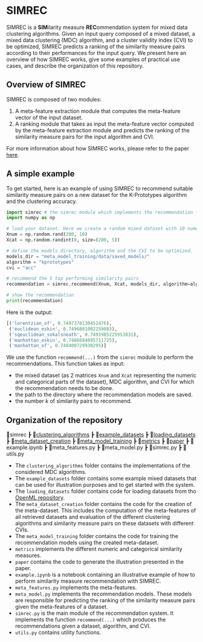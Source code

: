 # SIMREC
SIMREC is a **SIM**ilarity measure **REC**ommendation system for mixed data clustering algorithms. Given an input query composed of a mixed dataset, a mixed data clustering (MDC) algorithm, and a cluster validity index (CVI) to be optimized, SIMREC predicts a ranking of the similarity measure pairs according to their performances for the input query. We present here an overview of how SIMREC works, give some examples of practical use cases, and describe the organization of this repository.

## Overview of SIMREC

SIMREC is composed of two modules:

1. A meta-feature extraction module that computes the meta-feature vector of the input dataset.
2. A ranking module that takes as input the meta-feature vector computed by the meta-feature extraction module and predicts the ranking of the similarity measure pairs for the input algorithm and CVI.

For more information about how SIMREC works, please refer to the paper [here]().

## A simple example
To get started, here is an example of using SIMREC to recommend suitable similarity measure pairs on a new dataset for the K-Prototypes algorithm and the clustering accuracy.

``` python
import simrec # the simrec module which implements the recommendation function
import numpy as np

# load your dataset. Here we create a random mixed dataset with 10 numeric attributes and 5 categorical attributes
Xnum = np.random.rand(200, 10)
Xcat = np.random.randint(8, size=(200, 5))

# define the models directory, algorithm and the CVI to be optimized.
models_dir = "meta_model_training/data/saved_models/"
algorithm = "kprototypes"
cvi = "acc"

# recommend the 5 top performing similarity pairs
recommendation = simrec.recommend(Xnum, Xcat, models_dir, algorithm=algorithm, cvi=cvi, k=5)

# show the recommendation
print(recommendation)
```

Here is the output:

``` python
[('lorentzian_of', 0.7497378130452476),
 ('euclidean_eskin', 0.7496881002259083),
 ('sqeuclidean_sokalsneath', 0.7491985225953831),
 ('manhattan_eskin', 0.7486684895711725),
 ('manhattan_of', 0.748400729930295)]
```

We use the function `recommend(...)` from the `simrec` module to perform the recommendations. This function takes as input:
- the mixed dataset (as 2 matrices `Xnum` and `Xcat` representing the numeric and categorical parts of the dataset), MDC algorithm, and CVI for which the recommendation needs to be done.
- the path to the directory where the recommendation models are saved.
- the number $k$ of similarity pairs to recommend.

## Organization of the repository

:file_folder:simrec 
┣ :file_folder:[clustering_algorithms](clustering_algorithms/)
┣ :file_folder:[example_datasets](example_datasets/)
┣ :file_folder:[loading_datasets](loading_datasets/)
┣ :file_folder:[meta_dataset_creation](meta_dataset_creation/)
┣ :file_folder:[meta_model_training](meta_model_training/)
┣ :file_folder:[metrics](metrics/)
┣ :file_folder:[paper](paper/)
┣ :notebook:example.ipynb
┣ :page_facing_up:meta_features.py
┣ :page_facing_up:meta_model.py
┣ :page_facing_up:simrec.py
┣ :page_facing_up:utils.py

- The `clustering_algorithms` folder contains the implementations of the considered MDC algorithms.
- The `example_datasets` folder contains some example mixed datasets that can be used for illustration purposes and to get started with the system.
- The `loading_datasets` folder contains code for loading datasets from tho [OpenML repository](https://www.openml.org/).
- The `meta_dataset_creation` folder contains the code for the creation of the meta-dataset. This includes the computation of the meta-features of all retrieved datasets and evaluation of the different clustering algorithms and similarity measure pairs on these datasets with different CVIs.
- The `meta_model_training` folder contains the code for training the recommendation models using the created meta-dataset.
- `metrics` implements the different numeric and categorical similarity measures.
- `paper` contains the code to generate the illustration presented in the paper.
- `example.ipynb` is a notebook containing an illustrative example of how to perform similarity measure recommendation with SIMREC.
- `meta_features.py` implements the meta-features.
- `meta_model.py` implements the recommendation models. These models are responsible for predicting the ranking of the similarity measure pairs given the meta-features of a dataset.
- `simrec.py` is the main module of the recommendation system. It implements the function `recommend(...)` which produces the recommendations given a dataset, algorithm, and CVI.
- `utils.py` contains utility functions.
